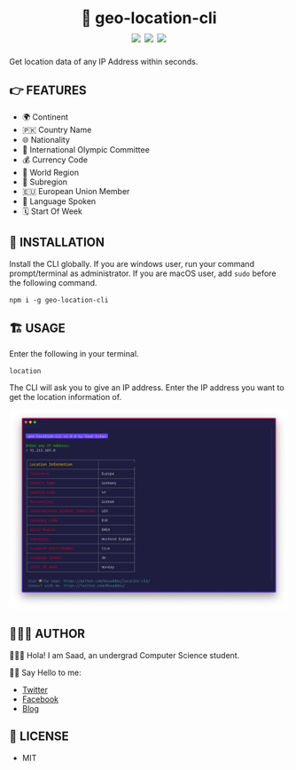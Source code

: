 <div align="center">
	<h1>📌 geo-location-cli<br>
	<img src="https://img.shields.io/npm/v/geo-location-cli?color=%2380C73D">
	<img src="https://img.shields.io/npm/dt/geo-location-cli">
	<img src="https://img.shields.io/npm/l/geo-location-cli?color=%2380C73D">
	</h1>
</div>

Get location data of any IP Address within seconds.

## 👉 FEATURES

-   🌍 Continent
-   🇵🇰 Country Name
-   🌐 Nationality
-   🎯 International Olympic Committee
-   💰 Currency Code
-   📍 World Region
-   📌 Subregion
-   🇪🇺 European Union Member
-   📢 Language Spoken
-   🗓 Start Of Week

## 🎩 INSTALLATION

Install the CLI globally. If you are windows user, run your command prompt/terminal as administrator. If you are macOS user, add `sudo` before the following command.

```
npm i -g geo-location-cli
```

## 🏗 USAGE

Enter the following in your terminal.

```
location
```

The CLI will ask you to give an IP address. Enter the IP address you want to get the location information of.

<img src="./images/usage.png" alt="usage">

## 👨🏻‍💻 AUTHOR

🙋🏻‍♂️ Hola! I am Saad, an undergrad Computer Science student.

👋🏻 Say Hello to me:

-   [Twitter](https://twitter.com/msaaddev)
-   [Facebook](https://www.facebook.com/msaaddev)
-   [Blog](https://msaad.dev)

## 🔑 LICENSE

-   MIT

